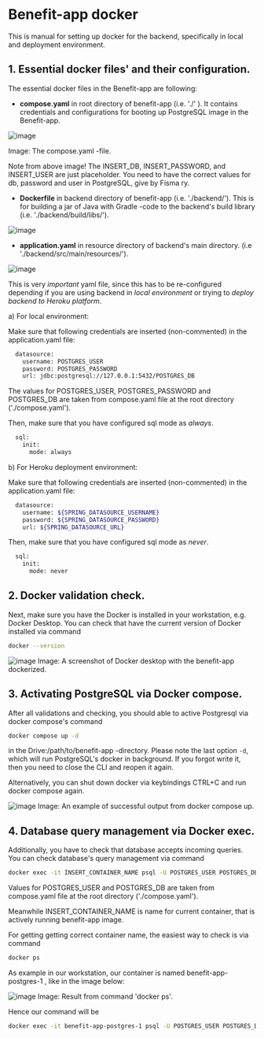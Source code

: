 # Benefit-app docker

This is manual for setting up docker for the backend,
specifically in local and deployment environment.

## 1. Essential docker files' and their configuration.

The essential docker files in the Benefit-app are following:

- **compose.yaml** in root directory of benefit-app (i.e. './' ).
  It contains credentials and configurations for booting up
  PostgreSQL image in the Benefit-app.

![image](img/images_for_manuals/compose_yaml.png)

Image: The compose.yaml -file.

Note from above image! The INSERT_DB, INSERT_PASSWORD,
and INSERT_USER are just placeholder. You need to
have the correct values for db, password and user
in PostgreSQL, give by Fisma ry.

- **Dockerfile** in backend directory of benefit-app (i.e. './backend/').
  This is for building a jar of Java with Gradle -code to the backend's build library (i.e. './backend/build/libs/').

![image](img/images_for_manuals/dockerfile.png)

- **application.yaml** in resource directory of backend's main directory.
  (i.e './backend/src/main/resources/').

![image](img/images_for_manuals/application_yaml.png)

This is very _important_ yaml file, since this has to be re-configured
depending if you are using backend in _local environment_ or trying to
_deploy backend to Heroku platform_.

a) For local environment:

Make sure that following credentials are inserted (non-commented)
in the application.yaml file:

```sh
  datasource:
    username: POSTGRES_USER
    password: POSTGRES_PASSWORD
    url: jdbc:postgresql://127.0.0.1:5432/POSTGRES_DB
```

The values for POSTGRES_USER, POSTGRES_PASSWORD
and POSTGRES_DB are taken from compose.yaml file
at the root directory ('./compose.yaml').

Then, make sure that you have configured sql mode as _always_.

```sh
  sql:
    init:
      mode: always
```

b) For Heroku deployment environment:

Make sure that following credentials are inserted (non-commented)
in the application.yaml file:

```sh
  datasource:
    username: ${SPRING_DATASOURCE_USERNAME}
    password: ${SPRING_DATASOURCE_PASSWORD}
    url: ${SPRING_DATASOURCE_URL}
```

Then, make sure that you have configured sql mode as _never_.

```sh
  sql:
    init:
      mode: never
```

## 2. Docker validation check.

Next, make sure you have the Docker
is installed in your workstation,
e.g. Docker Desktop. You can check
that have the current version of Docker
installed via command

```sh
docker --version
```

![image](img/images_for_manuals/docker_desktop.png)
Image: A screenshot of Docker desktop with the benefit-app dockerized.

## 3. Activating PostgreSQL via Docker compose.

After all validations and checking,
you should able to active Postgresql
via docker compose's command

```sh
docker compose up -d
```

in the Drive:/path/to/benefit-app -directory.
Please note the last option `-d`, which
will run PostgreSQL's docker in background.
If you forgot write it, then you need to close
the CLI and reopen it again.

Alternatively, you can shut down docker via
keybindings CTRL+C and run docker compose again.

![image](img/images_for_manuals/docker_compose_up_output.png)
Image: An example of successful output from docker compose up.

## 4. Database query management via Docker exec.

Additionally, you have to check that database accepts
incoming queries. You can check database's query management
via command

```sh
docker exec -it INSERT_CONTAINER_NAME psql -U POSTGRES_USER POSTGRES_DB
```

Values for POSTGRES_USER and POSTGRES_DB are taken from compose.yaml file
at the root directory ('./compose.yaml').

Meanwhile INSERT_CONTAINER_NAME is name for current container,
that is actively running benefit-app image.

For getting getting correct container name,
the easiest way to check is via command

```sh
docker ps
```

As example in our workstation, our container is named
benefit-app-postgres-1 , like in the image below:

![image](img/images_for_manuals/docker_ps.png)
Image: Result from command 'docker ps'.

Hence our command will be

```sh
docker exec -it benefit-app-postgres-1 psql -U POSTGRES_USER POSTGRES_DB
```
